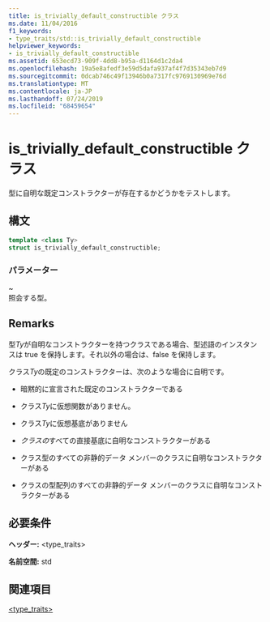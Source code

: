 ```yaml
---
title: is_trivially_default_constructible クラス
ms.date: 11/04/2016
f1_keywords:
- type_traits/std::is_trivially_default_constructible
helpviewer_keywords:
- is_trivially_default_constructible
ms.assetid: 653ecd73-909f-4dd8-b95a-d1164d1c2da4
ms.openlocfilehash: 19a5e8afedf3e59d5dafa937af4f7d35343eb7d9
ms.sourcegitcommit: 0dcab746c49f13946b0a7317fc9769130969e76d
ms.translationtype: MT
ms.contentlocale: ja-JP
ms.lasthandoff: 07/24/2019
ms.locfileid: "68459654"
---
```

# <a name="istriviallydefaultconstructible-class"></a>is_trivially_default_constructible クラス

型に自明な既定コンストラクターが存在するかどうかをテストします。

## <a name="syntax"></a>構文

```cpp
template <class Ty>
struct is_trivially_default_constructible;
```

### <a name="parameters"></a>パラメーター

*~* \
照会する型。

## <a name="remarks"></a>Remarks

型*Ty*が自明なコンストラクターを持つクラスである場合、型述語のインスタンスは true を保持します。それ以外の場合は、false を保持します。

クラス*Ty*の既定のコンストラクターは、次のような場合に自明です。

- 暗黙的に宣言された既定のコンストラクターである

- クラス*Ty*に仮想関数がありません。

- クラス*Ty*に仮想基底がありません

- *クラスの*すべての直接基底に自明なコンストラクターがある

- クラス型のすべての非静的データ メンバーのクラスに自明なコンストラクターがある

- クラスの型配列のすべての非静的データ メンバーのクラスに自明なコンストラクターがある

## <a name="requirements"></a>必要条件

**ヘッダー:** \<type_traits>

**名前空間:** std

## <a name="see-also"></a>関連項目

[<type_traits>](../standard-library/type-traits.md)
